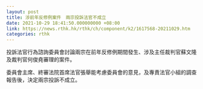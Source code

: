 ```yaml
---
layout: post
title: 涉前年反修例案件　兩宗投訴法官不成立
date: 2021-10-29 18:41:50.000000000 +08:00
link: https://news.rthk.hk/rthk/ch/component/k2/1617568-20211029.htm
categories: rthk
---
```


投訴法官行為諮詢委員會討論兩宗在前年反修例期間發生、涉及主任裁判官蘇文隆及裁判官何俊堯審理的案件。

委員會主席、終審法院首席法官張舉能考慮委員會的意見，及專責法官小組的調查報告後，決定兩宗投訴不成立。
